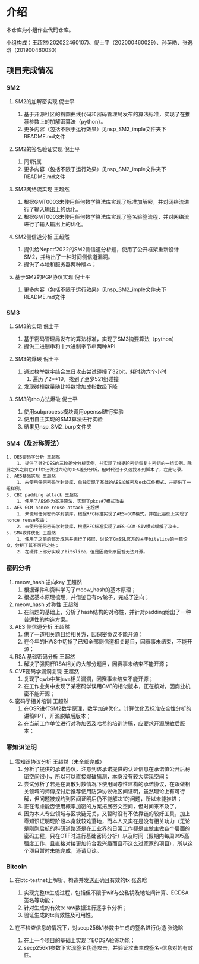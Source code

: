 # 介绍

本仓库为小组作业代码仓库。

小组构成：王超然(202022460107)、倪士平（202000460029）、孙英皓、张逸晗（201900460030）

## 项目完成情况

### SM2

1. SM2的加解密实现 倪士平
   1. 基于开源社区的椭圆曲线代码和密码管理局发布的算法标准，实现了在推荐参数上的加解密算法（python）。
   2. 更多内容（包括不限于运行效果）见nsp_SM2_imple文件夹下README.md文件

2. SM2的签名验证实现 倪士平
   1. 同1所属
   2. 更多内容（包括不限于运行效果）见nsp_SM2_imple文件夹下README.md文件

3. SM2网络流实现 王超然
   1. 根据GMT0003未使用任何数学算法库实现了标准加解密，并对网络流进行了输入输出上的优化。
   2. 根据GMT0003未使用任何数学算法库实现了签名验签流程，并对网络流进行了输入输出上的优化。

4. SM2侧信道分析 王超然
   1. 提供给Nepctf2022的SM2侧信道分析题，使用了公开框架重新设计SM2，并给出了一种时间侧信道漏洞。
   2. 提供了本地和服务器两种版本；

5. 基于SM2的PGP协议实现 倪士平
   1. 更多内容（包括不限于运行效果）见nsp_SM2_imple文件夹下README.md文件

### SM3

1. SM3的实现 倪士平
   1. 基于密码管理局发布的算法标准，实现了SM3摘要算法（python）
   2. 提供二进制串和十六进制字节串两种API

2. SM3的爆破 倪士平
   1. 通过枚举数字结合生日攻击尝试碰撞了32bit，耗时约六个小时
      1. 遍历了2**19，找到了至少521组碰撞
   2. 发现碰撞数量随比特数增加成指数级下降

3. SM3的rho方法爆破 倪士平
   1. 使用subprocess模块调用openssl进行实验
   2. 使用自主实现的SM3算法进行实验
   3. 结果见nsp_SM2_burp文件夹

### SM4（及对称算法）

	1. DES密码学分析 王超然
    	1. 提供了针对DES的三轮差分分析实例，并实现了根据轮密钥恢复主密钥的一组实例。除此之外之前在ctf中还做过六轮的DES差分分析，但时代过于久远找不到脚本了，在此记录。
	2. AES基础实现 王超然
    	1. 未使用任何密码学封装库，单独实现了基础的AES加解密及ecb工作模式，并提供了一组样例。
	3. CBC padding attack 王超然
    	1. 使用了AES作为基准算法，实现了pkcs#7模式攻击
	4. AES GCM nonce reuse attack 王超然
    	1. 未使用任何密码学封装库，根据RFC标准实现了AES-GCM模式，并在此基础上实现了nonce reuse攻击；
    	2. 未使用任何密码学封装库，根据RFC标准实现了AES-GCM-SIV模式缓解了攻击。
	5. SM4软件优化 王超然
    	1. 使用了之前的部分成果并进行了拓展，讨论了GmSSL官方的关于bitslice的一篇论文，分析了其不可行之处；
    	2. 在硬件上部分实现了bitslice，但是因商业原因暂无法开源。

### 密码分析

1. meow_hash 逆向key 王超然
   1. 根据课件和资料学习了meow_hash的基本原理；
   2. 根据基本原理梳理，并借鉴已有py轮子，完成了逆向；
2. meow_hash 对称性 王超然
   1. 在前题的基础上，分析了hash结构的对称性，并针对padding给出了一种普适性的构造方案。
3. AES 侧信道分析 王超然
   1. 供了一道相关题目给相关方，因保密协议不能开源；
   2. 在今年的HWS中切掉了已知全部侧信道相关题目，因赛事未结束，不能开源；
4. RSA 基础密码分析 王超然
   1. 解决了强网杯RSA相关的大部分题目，因赛事未结束不能开源；
5. CVE密码学漏洞复现 王超然
   1. 复现了qwb中某java相关漏洞，因赛事未结束不能开源；
   2. 在工作业务中发现了某密码学误用CVE的相似版本，正在核对，因商业机密不能开源；
6. 密码学相关培训 王超然
   1. 在OSR进行SM2数学原理，数学加速优化，计算优化及标准安全性分析的讲稿PPT，开源脱敏后版本；
   2. 在当前工作单位进行对称加密及哈希的培训讲稿，应要求开源脱敏后版本；



### 零知识证明

1. 零知识协议分析 王超然（未全部完成）
   1. 分析了提供的承诺协议，注意到该承诺提供的认证信息在承诺值公开后秘密空间很小，所以可以直接爆破猜测，本身没有较大实现空间；  
   2. 尝试分析了若是在离散对数情况下使用同态性建构的承诺协议，在跟做相关领域的师傅探讨后推荐使用防弹协议做区间证明，虽然理论上有可行解，但问题被规约到区间证明后仍不能解决1的问题，所以未能推进；  
   3. 正在考虑能否使用概率加密的方案拓展密文空间，但时间来不及了。  
   4. 因为本人专业领域与区块链无关，又暂时没有不依靠链的较好工具，加上零知识证明现阶段本身就较难落地，而本人又实在是没有相关功力（无论是刚刚启航的科研道路还是在工业界的日常工作都是主做主做各个层面的密码工程，只在CTF时进行基础密码分析）以及时间（假期内每周995高强度工作，且直接对接更加符合我兴趣而且不这么过家家的项目），所以这个项目暂时未能完成，还请见谅。  


### Bitcoin

1. 在btc-testnet上解析、构造并发送正确且有效的tx 张逸晗  
   1. 实现完整tx生成过程，包括但不限于wif与公私钥及地址间计算、ECDSA签名等功能；  
   3. 针对生成的有效tx raw数据进行逐字节分析；  
   4. 验证生成的tx有效性及可用性。  

2. 在不检查信息的情况下，对secp256k1参数中生成的签名进行伪造 张逸晗  

   1. 在上一个项目的基础上实现了ECDSA验签功能；  
   2. secp256k1参数下实现签名伪造攻击，并验证攻击生成签名-信息对的有效性。  
